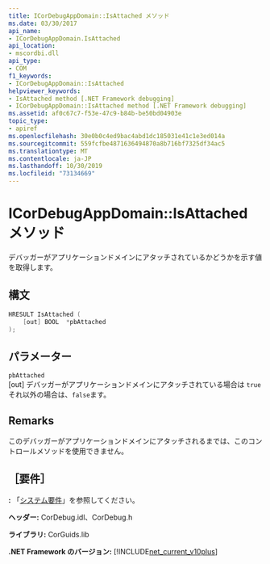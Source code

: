 ```yaml
---
title: ICorDebugAppDomain::IsAttached メソッド
ms.date: 03/30/2017
api_name:
- ICorDebugAppDomain.IsAttached
api_location:
- mscordbi.dll
api_type:
- COM
f1_keywords:
- ICorDebugAppDomain::IsAttached
helpviewer_keywords:
- IsAttached method [.NET Framework debugging]
- ICorDebugAppDomain::IsAttached method [.NET Framework debugging]
ms.assetid: af0c67c7-f53e-47c9-b84b-be50bd04903e
topic_type:
- apiref
ms.openlocfilehash: 30e0b0c4ed9bac4abd1dc185031e41c1e3ed014a
ms.sourcegitcommit: 559fcfbe4871636494870a8b716bf7325df34ac5
ms.translationtype: MT
ms.contentlocale: ja-JP
ms.lasthandoff: 10/30/2019
ms.locfileid: "73134669"
---
```

# <a name="icordebugappdomainisattached-method"></a>ICorDebugAppDomain::IsAttached メソッド
デバッガーがアプリケーションドメインにアタッチされているかどうかを示す値を取得します。  
  
## <a name="syntax"></a>構文  
  
```cpp  
HRESULT IsAttached (  
    [out] BOOL  *pbAttached  
);  
```  
  
## <a name="parameters"></a>パラメーター  
 `pbAttached`  
 [out] デバッガーがアプリケーションドメインにアタッチされている場合は `true`それ以外の場合は、`false`ます。  
  
## <a name="remarks"></a>Remarks  
 このデバッガーがアプリケーションドメインにアタッチされるまでは、このコントロールメソッドを使用できません。  
  
## <a name="requirements"></a>［要件］  
 **:** 「[システム要件](../../../../docs/framework/get-started/system-requirements.md)」を参照してください。  
  
 **ヘッダー:** CorDebug.idl、CorDebug.h  
  
 **ライブラリ:** CorGuids.lib  
  
 **.NET Framework のバージョン:** [!INCLUDE[net_current_v10plus](../../../../includes/net-current-v10plus-md.md)]
